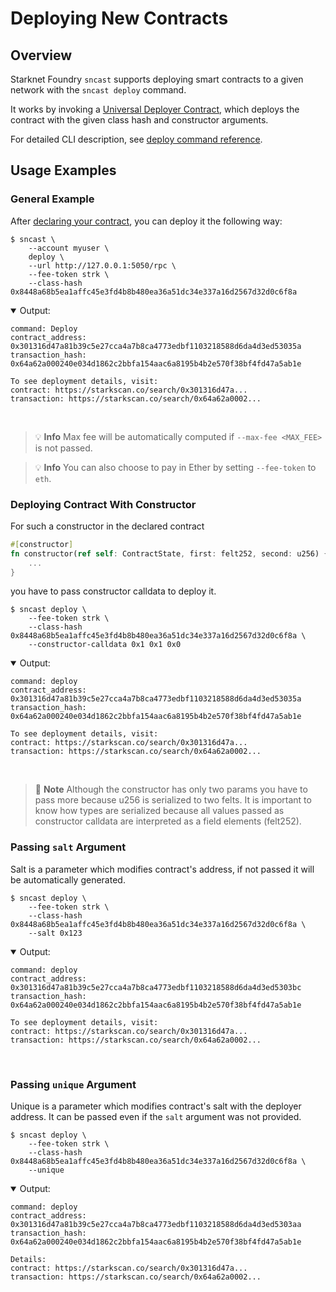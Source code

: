 # Deploying New Contracts

## Overview

Starknet Foundry `sncast` supports deploying smart contracts to a given network with the `sncast deploy` command.

It works by invoking a [Universal Deployer Contract](https://docs.openzeppelin.com/contracts-cairo/0.6.1/udc), which deploys the contract with the given class hash and constructor arguments.

For detailed CLI description, see [deploy command reference](../appendix/sncast/deploy.md).

## Usage Examples

### General Example

After [declaring your contract](./declare.md), you can deploy it the following way:

```shell
$ sncast \
    --account myuser \
    deploy \
    --url http://127.0.0.1:5050/rpc \
	--fee-token strk \
    --class-hash 0x8448a68b5ea1affc45e3fd4b8b480ea36a51dc34e337a16d2567d32d0c6f8a
```

<details open>
<summary>Output:</summary>

```shell
command: Deploy
contract_address: 0x301316d47a81b39c5e27cca4a7b8ca4773edbf1103218588d6da4d3ed53035a
transaction_hash: 0x64a62a000240e034d1862c2bbfa154aac6a8195b4b2e570f38bf4fd47a5ab1e

To see deployment details, visit:
contract: https://starkscan.co/search/0x301316d47a...
transaction: https://starkscan.co/search/0x64a62a0002...
```
</details>
<br>

> 💡 **Info**
> Max fee will be automatically computed if `--max-fee <MAX_FEE>` is not passed.

> 💡 **Info**
> You can also choose to pay in Ether by setting `--fee-token` to `eth`.

### Deploying Contract With Constructor

For such a constructor in the declared contract

```rust    
#[constructor]
fn constructor(ref self: ContractState, first: felt252, second: u256) {
    ...
}
```

you have to pass constructor calldata to deploy it.

```shell
$ sncast deploy \
    --fee-token strk \
    --class-hash 0x8448a68b5ea1affc45e3fd4b8b480ea36a51dc34e337a16d2567d32d0c6f8a \
    --constructor-calldata 0x1 0x1 0x0
```

<details open>
<summary>Output:</summary>

```shell
command: deploy
contract_address: 0x301316d47a81b39c5e27cca4a7b8ca4773edbf1103218588d6da4d3ed53035a
transaction_hash: 0x64a62a000240e034d1862c2bbfa154aac6a8195b4b2e570f38bf4fd47a5ab1e

To see deployment details, visit:
contract: https://starkscan.co/search/0x301316d47a...
transaction: https://starkscan.co/search/0x64a62a0002...
```
</details>
<br>

> 📝 **Note**
> Although the constructor has only two params you have to pass more because u256 is serialized to two felts.
> It is important to know how types are serialized because all values passed as constructor calldata are
> interpreted as a field elements (felt252).

### Passing `salt` Argument

Salt is a parameter which modifies contract's address, if not passed it will be automatically generated.

```shell
$ sncast deploy \
    --fee-token strk \
    --class-hash 0x8448a68b5ea1affc45e3fd4b8b480ea36a51dc34e337a16d2567d32d0c6f8a \
    --salt 0x123
```

<details open>
<summary>Output:</summary>

```shell
command: deploy
contract_address: 0x301316d47a81b39c5e27cca4a7b8ca4773edbf1103218588d6da4d3ed5303bc
transaction_hash: 0x64a62a000240e034d1862c2bbfa154aac6a8195b4b2e570f38bf4fd47a5ab1e

To see deployment details, visit:
contract: https://starkscan.co/search/0x301316d47a...
transaction: https://starkscan.co/search/0x64a62a0002...
```
</details>
<br>

### Passing `unique` Argument

Unique is a parameter which modifies contract's salt with the deployer address.
It can be passed even if the `salt` argument was not provided.

```shell
$ sncast deploy \
    --fee-token strk \
    --class-hash 0x8448a68b5ea1affc45e3fd4b8b480ea36a51dc34e337a16d2567d32d0c6f8a \
    --unique
```

<details open>
<summary>Output:</summary>
    
```shell
command: deploy
contract_address: 0x301316d47a81b39c5e27cca4a7b8ca4773edbf1103218588d6da4d3ed5303aa
transaction_hash: 0x64a62a000240e034d1862c2bbfa154aac6a8195b4b2e570f38bf4fd47a5ab1e

Details:
contract: https://starkscan.co/search/0x301316d47a...
transaction: https://starkscan.co/search/0x64a62a0002...
```
</details>
